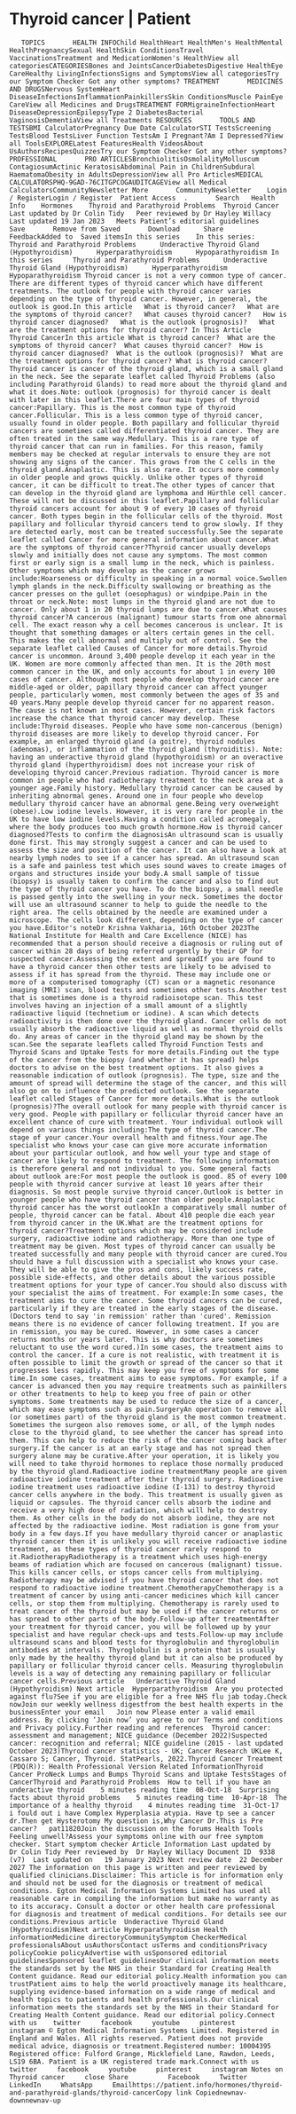 # Thyroid cancer | Patient

       TOPICS       HEALTH INFOChild HealthHeart HealthMen's HealthMental HealthPregnancySexual HealthSkin ConditionsTravel VaccinationsTreatment and MedicationWomen's HealthView all categoriesCATEGORIESBones and JointsCancerDiabetesDigestive HealthEye CareHealthy LivingInfectionsSigns and SymptomsView all categoriesTry our Symptom Checker Got any other symptoms? TREATMENT       MEDICINES AND DRUGSNervous SystemHeart DiseaseInfectionsInflammationPainkillersSkin ConditionsMuscle PainEye CareView all Medicines and DrugsTREATMENT FORMigraineInfectionHeart DiseaseDepressionEpilepsyType 2 DiabetesBacterial VaginosisDementiaView all Treatments RESOURCES       TOOLS AND TESTSBMI CalculatorPregnancy Due Date CalculatorSTI TestsScreening TestsBlood TestsLiver Function TestsAm I Pregnant?Am I Depressed?View all ToolsEXPLORELatest FeaturesHealth VideosAbout UsAuthorsRecipesQuizzesTry our Symptom Checker Got any other symptoms? PROFESSIONAL       PRO ARTICLESBronchiolitisOsmolalityMolluscum ContagiosumActinic KeratosisAbdominal Pain in ChildrenSubdural HaematomaObesity in AdultsDepressionView all Pro ArticlesMEDICAL CALCULATORSPHQ-9GAD-76CITGPCOGAUDITCAGEView all Medical CalculatorsCommunityNewsletter More       CommunityNewsletter    Login / RegisterLogin / Register  Patient Access  .       Search   Health Info    Hormones    Thyroid and Parathyroid Problems  Thyroid Cancer Last updated by Dr Colin Tidy   Peer reviewed by Dr Hayley Willacy  Last updated 19 Jan 2023   Meets Patient’s editorial guidelines            Save       Remove from Saved       Download      Share      FeedbackAdded to  Saved itemsIn this series    In this series:     Thyroid and Parathyroid Problems      Underactive Thyroid Gland (Hypothyroidism)      Hyperparathyroidism      Hypoparathyroidism In this series     Thyroid and Parathyroid Problems      Underactive Thyroid Gland (Hypothyroidism)      Hyperparathyroidism      Hypoparathyroidism Thyroid cancer is not a very common type of cancer. There are different types of thyroid cancer which have different treatments. The outlook for people with thyroid cancer varies depending on the type of thyroid cancer. However, in general, the outlook is good.In this article   What is thyroid cancer?   What are the symptoms of thyroid cancer?   What causes thyroid cancer?   How is thyroid cancer diagnosed?   What is the outlook (prognosis)?   What are the treatment options for thyroid cancer? In This Article     Thyroid CancerIn this article What is thyroid cancer?  What are the symptoms of thyroid cancer?  What causes thyroid cancer?  How is thyroid cancer diagnosed?  What is the outlook (prognosis)?  What are the treatment options for thyroid cancer? What is thyroid cancer?Thyroid cancer is cancer of the thyroid gland, which is a small gland in the neck. See the separate leaflet called Thyroid Problems (also including Parathyroid Glands) to read more about the thyroid gland and what it does.Note: outlook (prognosis) for thyroid cancer is dealt with later in this leaflet.There are four main types of thyroid cancer:Papillary. This is the most common type of thyroid cancer.Follicular. This is a less common type of thyroid cancer, usually found in older people. Both papillary and follicular thyroid cancers are sometimes called differentiated thyroid cancer. They are often treated in the same way.Medullary. This is a rare type of thyroid cancer that can run in families. For this reason, family members may be checked at regular intervals to ensure they are not showing any signs of the cancer. This grows from the C cells in the thyroid gland.Anaplastic. This is also rare. It occurs more commonly in older people and grows quickly. Unlike other types of thyroid cancer, it can be difficult to treat.The other types of cancer that can develop in the thyroid gland are lymphoma and Hürthle cell cancer. These will not be discussed in this leaflet.Papillary and follicular thyroid cancers account for about 9 of every 10 cases of thyroid cancer. Both types begin in the follicular cells of the thyroid. Most papillary and follicular thyroid cancers tend to grow slowly. If they are detected early, most can be treated successfully.See the separate leaflet called Cancer for more general information about cancer.What are the symptoms of thyroid cancer?Thyroid cancer usually develops slowly and initially does not cause any symptoms. The most common first or early sign is a small lump in the neck, which is painless. Other symptoms which may develop as the cancer grows include:Hoarseness or difficulty in speaking in a normal voice.Swollen lymph glands in the neck.Difficulty swallowing or breathing as the cancer presses on the gullet (oesophagus) or windpipe.Pain in the throat or neck.Note: most lumps in the thyroid gland are not due to cancer. Only about 1 in 20 thyroid lumps are due to cancer.What causes thyroid cancer?A cancerous (malignant) tumour starts from one abnormal cell. The exact reason why a cell becomes cancerous is unclear. It is thought that something damages or alters certain genes in the cell. This makes the cell abnormal and multiply out of control. See the separate leaflet called Causes of Cancer for more details.Thyroid cancer is uncommon. Around 3,400 people develop it each year in the UK. Women are more commonly affected than men. It is the 20th most common cancer in the UK, and only accounts for about 1 in every 100 cases of cancer. Although most people who develop thyroid cancer are middle-aged or older, papillary thyroid cancer can affect younger people, particularly women, most commonly between the ages of 35 and 40 years.Many people develop thyroid cancer for no apparent reason. The cause is not known in most cases. However, certain risk factors increase the chance that thyroid cancer may develop. These include:Thyroid diseases. People who have some non-cancerous (benign) thyroid diseases are more likely to develop thyroid cancer. For example, an enlarged thyroid gland (a goitre), thyroid nodules (adenomas), or inflammation of the thyroid gland (thyroiditis). Note: having an underactive thyroid gland (hypothyroidism) or an overactive thyroid gland (hyperthyroidism) does not increase your risk of developing thyroid cancer.Previous radiation. Thyroid cancer is more common in people who had radiotherapy treatment to the neck area at a younger age.Family history. Medullary thyroid cancer can be caused by inheriting abnormal genes. Around one in four people who develop medullary thyroid cancer have an abnormal gene.Being very overweight (obese).Low iodine levels. However, it is very rare for people in the UK to have low iodine levels.Having a condition called acromegaly, where the body produces too much growth hormone.How is thyroid cancer diagnosed?Tests to confirm the diagnosisAn ultrasound scan is usually done first. This may strongly suggest a cancer and can be used to assess the size and position of the cancer. It can also have a look at nearby lymph nodes to see if a cancer has spread. An ultrasound scan is a safe and painless test which uses sound waves to create images of organs and structures inside your body.A small sample of tissue (biopsy) is usually taken to confirm the cancer and also to find out the type of thyroid cancer you have. To do the biopsy, a small needle is passed gently into the swelling in your neck. Sometimes the doctor will use an ultrasound scanner to help to guide the needle to the right area. The cells obtained by the needle are examined under a microscope. The cells look different, depending on the type of cancer you have.Editor's noteDr Krishna Vakharia, 16th October 2023The National Institute for Health and Care Excellence (NICE) has recommended that a person should receive a diagnosis or ruling out of cancer within 28 days of being referred urgently by their GP for suspected cancer.Assessing the extent and spreadIf you are found to have a thyroid cancer then other tests are likely to be advised to assess if it has spread from the thyroid. These may include one or more of a computerised tomography (CT) scan or a magnetic resonance imaging (MRI) scan, blood tests and sometimes other tests.Another test that is sometimes done is a thyroid radioisotope scan. This test involves having an injection of a small amount of a slightly radioactive liquid (technetium or iodine). A scan which detects radioactivity is then done over the thyroid gland. Cancer cells do not usually absorb the radioactive liquid as well as normal thyroid cells do. Any areas of cancer in the thyroid gland may be shown by the scan.See the separate leaflets called Thyroid Function Tests and Thyroid Scans and Uptake Tests for more details.Finding out the type of the cancer from the biopsy (and whether it has spread) helps doctors to advise on the best treatment options. It also gives a reasonable indication of outlook (prognosis). The type, size and the amount of spread will determine the stage of the cancer, and this will also go on to influence the predicted outlook. See the separate leaflet called Stages of Cancer for more details.What is the outlook (prognosis)?The overall outlook for many people with thyroid cancer is very good. People with papillary or follicular thyroid cancer have an excellent chance of cure with treatment. Your individual outlook will depend on various things including:The type of thyroid cancer.The stage of your cancer.Your overall health and fitness.Your age.The specialist who knows your case can give more accurate information about your particular outlook, and how well your type and stage of cancer are likely to respond to treatment. The following information is therefore general and not individual to you. Some general facts about outlook are:For most people the outlook is good. 85 of every 100 people with thyroid cancer survive at least 10 years after their diagnosis. So most people survive thyroid cancer.Outlook is better in younger people who have thyroid cancer than older people.Anaplastic thyroid cancer has the worst outlookIn a comparatively small number of people, thyroid cancer can be fatal. About 410 people die each year from thyroid cancer in the UK.What are the treatment options for thyroid cancer?Treatment options which may be considered include surgery, radioactive iodine and radiotherapy. More than one type of treatment may be given. Most types of thyroid cancer can usually be treated successfully and many people with thyroid cancer are cured.You should have a full discussion with a specialist who knows your case. They will be able to give the pros and cons, likely success rate, possible side-effects, and other details about the various possible treatment options for your type of cancer.You should also discuss with your specialist the aims of treatment. For example:In some cases, the treatment aims to cure the cancer. Some thyroid cancers can be cured, particularly if they are treated in the early stages of the disease. (Doctors tend to say 'in remission' rather than 'cured'. Remission means there is no evidence of cancer following treatment. If you are in remission, you may be cured. However, in some cases a cancer returns months or years later. This is why doctors are sometimes reluctant to use the word cured.)In some cases, the treatment aims to control the cancer. If a cure is not realistic, with treatment it is often possible to limit the growth or spread of the cancer so that it progresses less rapidly. This may keep you free of symptoms for some time.In some cases, treatment aims to ease symptoms. For example, if a cancer is advanced then you may require treatments such as painkillers or other treatments to help to keep you free of pain or other symptoms. Some treatments may be used to reduce the size of a cancer, which may ease symptoms such as pain.SurgeryAn operation to remove all (or sometimes part) of the thyroid gland is the most common treatment. Sometimes the surgeon also removes some, or all, of the lymph nodes close to the thyroid gland, to see whether the cancer has spread into them. This can help to reduce the risk of the cancer coming back after surgery.If the cancer is at an early stage and has not spread then surgery alone may be curative.After your operation, it is likely you will need to take thyroid hormones to replace those normally produced by the thyroid gland.Radioactive iodine treatmentMany people are given radioactive iodine treatment after their thyroid surgery. Radioactive iodine treatment uses radioactive iodine (I-131) to destroy thyroid cancer cells anywhere in the body. This treatment is usually given as liquid or capsules. The thyroid cancer cells absorb the iodine and receive a very high dose of radiation, which will help to destroy them. As other cells in the body do not absorb iodine, they are not affected by the radioactive iodine. Most radiation is gone from your body in a few days.If you have medullary thyroid cancer or anaplastic thyroid cancer then it is unlikely you will receive radioactive iodine treatment, as these types of thyroid cancer rarely respond to it.RadiotherapyRadiotherapy is a treatment which uses high-energy beams of radiation which are focused on cancerous (malignant) tissue. This kills cancer cells, or stops cancer cells from multiplying. Radiotherapy may be advised if you have thyroid cancer that does not respond to radioactive iodine treatment.ChemotherapyChemotherapy is a treatment of cancer by using anti-cancer medicines which kill cancer cells, or stop them from multiplying. Chemotherapy is rarely used to treat cancer of the thyroid but may be used if the cancer returns or has spread to other parts of the body.Follow-up after treatmentAfter your treatment for thyroid cancer, you will be followed up by your specialist and have regular check-ups and tests.Follow-up may include ultrasound scans and blood tests for thyroglobulin and thyroglobulin antibodies at intervals. Thyroglobulin is a protein that is usually only made by the healthy thyroid gland but it can also be produced by papillary or follicular thyroid cancer cells. Measuring thyroglobulin levels is a way of detecting any remaining papillary or follicular cancer cells.Previous article   Underactive Thyroid Gland (Hypothyroidism) Next article  Hyperparathyroidism  Are you protected against flu?See if you are eligible for a free NHS flu jab today.Check nowJoin our weekly wellness digestfrom the best health experts in the businessEnter your email   Join now Please enter a valid email address. By clicking ‘Join now’ you agree to our Terms and conditions and Privacy policy.Further reading and references  Thyroid cancer: assessment and management; NICE guidance (December 2022)Suspected cancer: recognition and referral; NICE guideline (2015 - last updated October 2023)Thyroid cancer statistics - UK; Cancer Research UKLee K, Cassaro S; Cancer, Thyroid. StatPearls, 2022.Thyroid Cancer Treatment (PDQ(R)): Health Professional Version Related InformationThyroid Cancer ProNeck Lumps and Bumps Thyroid Scans and Uptake TestsStages of CancerThyroid and Parathyroid Problems  How to tell if you have an underactive thyroid    5 minutes reading time  08-Oct-18  Surprising facts about thyroid problems    5 minutes reading time  10-Apr-18  The importance of a healthy thyroid    4 minutes reading time  31-Oct-17  i fould out i have Complex Hyperplasia atypia. Have tp see a cancer dr.Then get Hysterotomy My question is,Why Cancer Dr.This is Pre cancer?   pat11820Join the discussion on the forums Health Tools Feeling unwell?Assess your symptoms online with our free symptom checker. Start symptom checker Article Information Last updated by   Dr Colin Tidy Peer reviewed by  Dr Hayley Willacy Document ID  9338 (v7)  Last updated on   19 January 2023 Next review date  22 December 2027 The information on this page is written and peer reviewed by qualified clinicians.Disclaimer: This article is for information only and should not be used for the diagnosis or treatment of medical conditions. Egton Medical Information Systems Limited has used all reasonable care in compiling the information but make no warranty as to its accuracy. Consult a doctor or other health care professional for diagnosis and treatment of medical conditions. For details see our conditions.Previous article  Underactive Thyroid Gland (Hypothyroidism)Next article Hyperparathyroidism Health informationMedicine directoryCommunitySymptom CheckerMedical professionalsAbout usAuthorsContact usTerms and conditionsPrivacy policyCookie policyAdvertise with usSponsored editorial guidelinesSponsored leaflet guidelinesOur clinical information meets the standards set by the NHS in their Standard for Creating Health Content guidance. Read our editorial policy.Health information you can trustPatient aims to help the world proactively manage its healthcare, supplying evidence-based information on a wide range of medical and health topics to patients and health professionals.Our clinical information meets the standards set by the NHS in their Standard for Creating Health Content guidance. Read our editorial policy.Connect with us    twitter     facebook     youtube     pinterest     instagram © Egton Medical Information Systems Limited. Registered in England and Wales. All rights reserved. Patient does not provide medical advice, diagnosis or treatment.Registered number: 10004395 Registered office: Fulford Grange, Micklefield Lane, Rawdon, Leeds, LS19 6BA. Patient is a UK registered trade mark.Connect with us    twitter     facebook     youtube     pinterest     instagram Notes on Thyroid cancer     close Share          Facebook     Twitter     LinkedIn     WhatsApp     Emailhttps://patient.info/hormones/thyroid-and-parathyroid-glands/thyroid-cancerCopy link Copiednewnav-downnewnav-up



